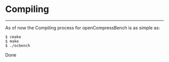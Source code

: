# Compiling
---
As of now the Compiling process for openCompressBench is
as simple as:
```
$ cmake
$ make
$ ./ocbench
```

Done
